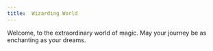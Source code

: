 ```yaml
---
title:  Wizarding World
---
```

Welcome, to the extraordinary world of magic.
May your journey be as enchanting as your dreams.
